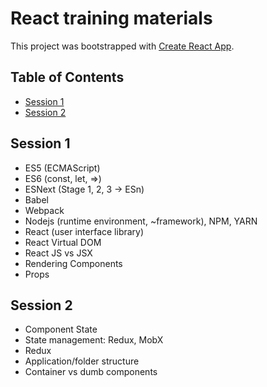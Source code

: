 # React training materials

This project was bootstrapped with [Create React App](https://github.com/facebookincubator/create-react-app).

## Table of Contents

- [Session 1](#session-1)
- [Session 2](#session-2)

## Session 1

- ES5 (ECMAScript)
- ES6 (const, let, =>)
- ESNext (Stage 1, 2, 3 -> ESn)
- Babel
- Webpack
- Nodejs (runtime environment, ~framework), NPM, YARN
- React (user interface library)
- React Virtual DOM
- React JS vs JSX
- Rendering Components
- Props

## Session 2

- Component State
- State management: Redux, MobX
- Redux
- Application/folder structure
- Container vs dumb components
